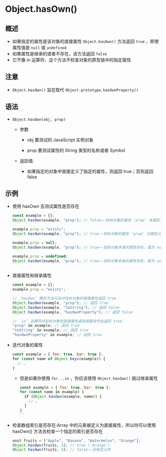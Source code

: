 # Object.hasOwn()

## 概述

+ 如果指定的属性是该对象的直接属性 `Object.hasOwn()` 方法返回 `true` ，即使属性值是 `null` 或 `undefined`
+ 如果属性是继承的或者不存在，该方法返回 `false`
+ 它不像 in 运算符，这个方法不检查对象的原型链中的指定属性



## 注意

+ `Object.hasOwn()` 旨在取代 `Object.prototype.hasOwnProperty()`

## 语法

+ `Object.hasOwn(obj, prop)`

  + 参数

    + obj 要测试的 JavaScript 实例对象

    + prop 要测试属性的 String 类型的名称或者 Symbol

  + 返回值

    + 如果指定的对象中直接定义了指定的属性，则返回 true；否则返回 false

## 示例

+ 使用 hasOwn 去测试属性是否存在

  ```js
  const example = {};
  Object.hasOwn(example, "prop"); // false——目标对象的属性 'prop' 未被定义

  example.prop = "exists";
  Object.hasOwn(example, "prop"); // true——目标对象的属性 'prop' 已被定义

  example.prop = null;
  Object.hasOwn(example, "prop"); // true——目标对象本身的属性存在，值为 null

  example.prop = undefined;
  Object.hasOwn(example, "prop"); // true——目标对象本身的属性存在，值为 undefined
  ``

+ 直接属性和继承属性

  ```js
  const example = {};
  example.prop = "exists";

  // `hasOwn` 静态方法只会对目标对象的直接属性返回 true：
  Object.hasOwn(example, "prop"); // 返回 true
  Object.hasOwn(example, "toString"); // 返回 false
  Object.hasOwn(example, "hasOwnProperty"); // 返回 false

  // `in` 运算符对目标对象的直接属性或继承属性均会返回 true：
  "prop" in example; // 返回 true
  "toString" in example; // 返回 true
  "hasOwnProperty" in example; // 返回 true
  ```

+ 迭代对象的属性

  ```js
  const example = { foo: true, bar: true };
  for (const name of Object.keys(example)) {
    // …
  }
  ```

  + 但是如果你使用 `for...in` ，你应该使用 `Object.hasOwn()` 跳过继承属性

    ```js
    const example = { foo: true, bar: true };
    for (const name in example) {
      if (Object.hasOwn(example, name)) {
        // …
      }
    }
    ``

+ 检查数组索引是否存在:Array 中的元素被定义为直接属性，所以你可以使用 hasOwn() 方法去检查一个指定的索引是否存在

  ```js
  onst fruits = ["Apple", "Banana", "Watermelon", "Orange"];
  Object.hasOwn(fruits, 3); // true ('Orange')
  Object.hasOwn(fruits, 4); // false——没有定义的
  ```



